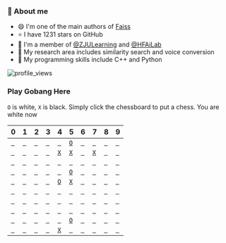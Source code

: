 
### 📖 About me

- 😄 I'm one of the main authors of [Faiss](https://github.com/facebookresearch/faiss)
- ⭐ I have 1231 stars on GitHub
- 🐼 I'm a member of [@ZJULearning](https://github.com/ZJULearning) and [@HFAiLab](https://github.com/HFAiLab)
- 🦊 My research area includes similarity search and voice conversion
- 🐨 My programming skills include C++ and Python

![profile_views](https://komarev.com/ghpvc/?username=kinglittleq&style=flat&label=Profile+views+since+2022/02/22)

### Play Gobang Here

`O` is white, `X` is black. Simply click the chessboard to put a chess.
You are white now

| 0                                                                                                                                                             | 1                                                                                                                                                             | 2                                                                                                                                                             | 3                                                                                                                                                             | 4                                                                                                                                                             | 5                                                                                                                                                             | 6                                                                                                                                                             | 7                                                                                                                                                             | 8                                                                                                                                                             | 9                                                                                                                                                             |
|---------------------------------------------------------------------------------------------------------------------------------------------------------------|---------------------------------------------------------------------------------------------------------------------------------------------------------------|---------------------------------------------------------------------------------------------------------------------------------------------------------------|---------------------------------------------------------------------------------------------------------------------------------------------------------------|---------------------------------------------------------------------------------------------------------------------------------------------------------------|---------------------------------------------------------------------------------------------------------------------------------------------------------------|---------------------------------------------------------------------------------------------------------------------------------------------------------------|---------------------------------------------------------------------------------------------------------------------------------------------------------------|---------------------------------------------------------------------------------------------------------------------------------------------------------------|---------------------------------------------------------------------------------------------------------------------------------------------------------------|
| <a href="https://github.com/KinglittleQ/KinglittleQ/issues/new?title=Put-0-0&body=Just+push+'Submit+new+issue'.+You+do+not+need+to+do+anything+else.">` `</a> | <a href="https://github.com/KinglittleQ/KinglittleQ/issues/new?title=Put-0-1&body=Just+push+'Submit+new+issue'.+You+do+not+need+to+do+anything+else.">` `</a> | <a href="https://github.com/KinglittleQ/KinglittleQ/issues/new?title=Put-0-2&body=Just+push+'Submit+new+issue'.+You+do+not+need+to+do+anything+else.">` `</a> | <a href="https://github.com/KinglittleQ/KinglittleQ/issues/new?title=Put-0-3&body=Just+push+'Submit+new+issue'.+You+do+not+need+to+do+anything+else.">` `</a> | <a href="https://github.com/KinglittleQ/KinglittleQ/issues/new?title=Put-0-4&body=Just+push+'Submit+new+issue'.+You+do+not+need+to+do+anything+else.">` `</a> | <a href="https://github.com/KinglittleQ/KinglittleQ/issues/new?title=Put-0-5&body=Just+push+'Submit+new+issue'.+You+do+not+need+to+do+anything+else.">`O`</a> | <a href="https://github.com/KinglittleQ/KinglittleQ/issues/new?title=Put-0-6&body=Just+push+'Submit+new+issue'.+You+do+not+need+to+do+anything+else.">` `</a> | <a href="https://github.com/KinglittleQ/KinglittleQ/issues/new?title=Put-0-7&body=Just+push+'Submit+new+issue'.+You+do+not+need+to+do+anything+else.">` `</a> | <a href="https://github.com/KinglittleQ/KinglittleQ/issues/new?title=Put-0-8&body=Just+push+'Submit+new+issue'.+You+do+not+need+to+do+anything+else.">` `</a> | <a href="https://github.com/KinglittleQ/KinglittleQ/issues/new?title=Put-0-9&body=Just+push+'Submit+new+issue'.+You+do+not+need+to+do+anything+else.">` `</a> |
| <a href="https://github.com/KinglittleQ/KinglittleQ/issues/new?title=Put-1-0&body=Just+push+'Submit+new+issue'.+You+do+not+need+to+do+anything+else.">` `</a> | <a href="https://github.com/KinglittleQ/KinglittleQ/issues/new?title=Put-1-1&body=Just+push+'Submit+new+issue'.+You+do+not+need+to+do+anything+else.">` `</a> | <a href="https://github.com/KinglittleQ/KinglittleQ/issues/new?title=Put-1-2&body=Just+push+'Submit+new+issue'.+You+do+not+need+to+do+anything+else.">` `</a> | <a href="https://github.com/KinglittleQ/KinglittleQ/issues/new?title=Put-1-3&body=Just+push+'Submit+new+issue'.+You+do+not+need+to+do+anything+else.">` `</a> | <a href="https://github.com/KinglittleQ/KinglittleQ/issues/new?title=Put-1-4&body=Just+push+'Submit+new+issue'.+You+do+not+need+to+do+anything+else.">`X`</a> | <a href="https://github.com/KinglittleQ/KinglittleQ/issues/new?title=Put-1-5&body=Just+push+'Submit+new+issue'.+You+do+not+need+to+do+anything+else.">`X`</a> | <a href="https://github.com/KinglittleQ/KinglittleQ/issues/new?title=Put-1-6&body=Just+push+'Submit+new+issue'.+You+do+not+need+to+do+anything+else.">` `</a> | <a href="https://github.com/KinglittleQ/KinglittleQ/issues/new?title=Put-1-7&body=Just+push+'Submit+new+issue'.+You+do+not+need+to+do+anything+else.">`X`</a> | <a href="https://github.com/KinglittleQ/KinglittleQ/issues/new?title=Put-1-8&body=Just+push+'Submit+new+issue'.+You+do+not+need+to+do+anything+else.">` `</a> | <a href="https://github.com/KinglittleQ/KinglittleQ/issues/new?title=Put-1-9&body=Just+push+'Submit+new+issue'.+You+do+not+need+to+do+anything+else.">` `</a> |
| <a href="https://github.com/KinglittleQ/KinglittleQ/issues/new?title=Put-2-0&body=Just+push+'Submit+new+issue'.+You+do+not+need+to+do+anything+else.">` `</a> | <a href="https://github.com/KinglittleQ/KinglittleQ/issues/new?title=Put-2-1&body=Just+push+'Submit+new+issue'.+You+do+not+need+to+do+anything+else.">` `</a> | <a href="https://github.com/KinglittleQ/KinglittleQ/issues/new?title=Put-2-2&body=Just+push+'Submit+new+issue'.+You+do+not+need+to+do+anything+else.">` `</a> | <a href="https://github.com/KinglittleQ/KinglittleQ/issues/new?title=Put-2-3&body=Just+push+'Submit+new+issue'.+You+do+not+need+to+do+anything+else.">` `</a> | <a href="https://github.com/KinglittleQ/KinglittleQ/issues/new?title=Put-2-4&body=Just+push+'Submit+new+issue'.+You+do+not+need+to+do+anything+else.">` `</a> | <a href="https://github.com/KinglittleQ/KinglittleQ/issues/new?title=Put-2-5&body=Just+push+'Submit+new+issue'.+You+do+not+need+to+do+anything+else.">` `</a> | <a href="https://github.com/KinglittleQ/KinglittleQ/issues/new?title=Put-2-6&body=Just+push+'Submit+new+issue'.+You+do+not+need+to+do+anything+else.">` `</a> | <a href="https://github.com/KinglittleQ/KinglittleQ/issues/new?title=Put-2-7&body=Just+push+'Submit+new+issue'.+You+do+not+need+to+do+anything+else.">` `</a> | <a href="https://github.com/KinglittleQ/KinglittleQ/issues/new?title=Put-2-8&body=Just+push+'Submit+new+issue'.+You+do+not+need+to+do+anything+else.">` `</a> | <a href="https://github.com/KinglittleQ/KinglittleQ/issues/new?title=Put-2-9&body=Just+push+'Submit+new+issue'.+You+do+not+need+to+do+anything+else.">` `</a> |
| <a href="https://github.com/KinglittleQ/KinglittleQ/issues/new?title=Put-3-0&body=Just+push+'Submit+new+issue'.+You+do+not+need+to+do+anything+else.">` `</a> | <a href="https://github.com/KinglittleQ/KinglittleQ/issues/new?title=Put-3-1&body=Just+push+'Submit+new+issue'.+You+do+not+need+to+do+anything+else.">` `</a> | <a href="https://github.com/KinglittleQ/KinglittleQ/issues/new?title=Put-3-2&body=Just+push+'Submit+new+issue'.+You+do+not+need+to+do+anything+else.">` `</a> | <a href="https://github.com/KinglittleQ/KinglittleQ/issues/new?title=Put-3-3&body=Just+push+'Submit+new+issue'.+You+do+not+need+to+do+anything+else.">` `</a> | <a href="https://github.com/KinglittleQ/KinglittleQ/issues/new?title=Put-3-4&body=Just+push+'Submit+new+issue'.+You+do+not+need+to+do+anything+else.">` `</a> | <a href="https://github.com/KinglittleQ/KinglittleQ/issues/new?title=Put-3-5&body=Just+push+'Submit+new+issue'.+You+do+not+need+to+do+anything+else.">`O`</a> | <a href="https://github.com/KinglittleQ/KinglittleQ/issues/new?title=Put-3-6&body=Just+push+'Submit+new+issue'.+You+do+not+need+to+do+anything+else.">` `</a> | <a href="https://github.com/KinglittleQ/KinglittleQ/issues/new?title=Put-3-7&body=Just+push+'Submit+new+issue'.+You+do+not+need+to+do+anything+else.">` `</a> | <a href="https://github.com/KinglittleQ/KinglittleQ/issues/new?title=Put-3-8&body=Just+push+'Submit+new+issue'.+You+do+not+need+to+do+anything+else.">` `</a> | <a href="https://github.com/KinglittleQ/KinglittleQ/issues/new?title=Put-3-9&body=Just+push+'Submit+new+issue'.+You+do+not+need+to+do+anything+else.">` `</a> |
| <a href="https://github.com/KinglittleQ/KinglittleQ/issues/new?title=Put-4-0&body=Just+push+'Submit+new+issue'.+You+do+not+need+to+do+anything+else.">` `</a> | <a href="https://github.com/KinglittleQ/KinglittleQ/issues/new?title=Put-4-1&body=Just+push+'Submit+new+issue'.+You+do+not+need+to+do+anything+else.">` `</a> | <a href="https://github.com/KinglittleQ/KinglittleQ/issues/new?title=Put-4-2&body=Just+push+'Submit+new+issue'.+You+do+not+need+to+do+anything+else.">` `</a> | <a href="https://github.com/KinglittleQ/KinglittleQ/issues/new?title=Put-4-3&body=Just+push+'Submit+new+issue'.+You+do+not+need+to+do+anything+else.">` `</a> | <a href="https://github.com/KinglittleQ/KinglittleQ/issues/new?title=Put-4-4&body=Just+push+'Submit+new+issue'.+You+do+not+need+to+do+anything+else.">`O`</a> | <a href="https://github.com/KinglittleQ/KinglittleQ/issues/new?title=Put-4-5&body=Just+push+'Submit+new+issue'.+You+do+not+need+to+do+anything+else.">`X`</a> | <a href="https://github.com/KinglittleQ/KinglittleQ/issues/new?title=Put-4-6&body=Just+push+'Submit+new+issue'.+You+do+not+need+to+do+anything+else.">` `</a> | <a href="https://github.com/KinglittleQ/KinglittleQ/issues/new?title=Put-4-7&body=Just+push+'Submit+new+issue'.+You+do+not+need+to+do+anything+else.">` `</a> | <a href="https://github.com/KinglittleQ/KinglittleQ/issues/new?title=Put-4-8&body=Just+push+'Submit+new+issue'.+You+do+not+need+to+do+anything+else.">` `</a> | <a href="https://github.com/KinglittleQ/KinglittleQ/issues/new?title=Put-4-9&body=Just+push+'Submit+new+issue'.+You+do+not+need+to+do+anything+else.">` `</a> |
| <a href="https://github.com/KinglittleQ/KinglittleQ/issues/new?title=Put-5-0&body=Just+push+'Submit+new+issue'.+You+do+not+need+to+do+anything+else.">` `</a> | <a href="https://github.com/KinglittleQ/KinglittleQ/issues/new?title=Put-5-1&body=Just+push+'Submit+new+issue'.+You+do+not+need+to+do+anything+else.">` `</a> | <a href="https://github.com/KinglittleQ/KinglittleQ/issues/new?title=Put-5-2&body=Just+push+'Submit+new+issue'.+You+do+not+need+to+do+anything+else.">` `</a> | <a href="https://github.com/KinglittleQ/KinglittleQ/issues/new?title=Put-5-3&body=Just+push+'Submit+new+issue'.+You+do+not+need+to+do+anything+else.">` `</a> | <a href="https://github.com/KinglittleQ/KinglittleQ/issues/new?title=Put-5-4&body=Just+push+'Submit+new+issue'.+You+do+not+need+to+do+anything+else.">` `</a> | <a href="https://github.com/KinglittleQ/KinglittleQ/issues/new?title=Put-5-5&body=Just+push+'Submit+new+issue'.+You+do+not+need+to+do+anything+else.">` `</a> | <a href="https://github.com/KinglittleQ/KinglittleQ/issues/new?title=Put-5-6&body=Just+push+'Submit+new+issue'.+You+do+not+need+to+do+anything+else.">` `</a> | <a href="https://github.com/KinglittleQ/KinglittleQ/issues/new?title=Put-5-7&body=Just+push+'Submit+new+issue'.+You+do+not+need+to+do+anything+else.">` `</a> | <a href="https://github.com/KinglittleQ/KinglittleQ/issues/new?title=Put-5-8&body=Just+push+'Submit+new+issue'.+You+do+not+need+to+do+anything+else.">` `</a> | <a href="https://github.com/KinglittleQ/KinglittleQ/issues/new?title=Put-5-9&body=Just+push+'Submit+new+issue'.+You+do+not+need+to+do+anything+else.">` `</a> |
| <a href="https://github.com/KinglittleQ/KinglittleQ/issues/new?title=Put-6-0&body=Just+push+'Submit+new+issue'.+You+do+not+need+to+do+anything+else.">` `</a> | <a href="https://github.com/KinglittleQ/KinglittleQ/issues/new?title=Put-6-1&body=Just+push+'Submit+new+issue'.+You+do+not+need+to+do+anything+else.">` `</a> | <a href="https://github.com/KinglittleQ/KinglittleQ/issues/new?title=Put-6-2&body=Just+push+'Submit+new+issue'.+You+do+not+need+to+do+anything+else.">` `</a> | <a href="https://github.com/KinglittleQ/KinglittleQ/issues/new?title=Put-6-3&body=Just+push+'Submit+new+issue'.+You+do+not+need+to+do+anything+else.">` `</a> | <a href="https://github.com/KinglittleQ/KinglittleQ/issues/new?title=Put-6-4&body=Just+push+'Submit+new+issue'.+You+do+not+need+to+do+anything+else.">` `</a> | <a href="https://github.com/KinglittleQ/KinglittleQ/issues/new?title=Put-6-5&body=Just+push+'Submit+new+issue'.+You+do+not+need+to+do+anything+else.">` `</a> | <a href="https://github.com/KinglittleQ/KinglittleQ/issues/new?title=Put-6-6&body=Just+push+'Submit+new+issue'.+You+do+not+need+to+do+anything+else.">` `</a> | <a href="https://github.com/KinglittleQ/KinglittleQ/issues/new?title=Put-6-7&body=Just+push+'Submit+new+issue'.+You+do+not+need+to+do+anything+else.">` `</a> | <a href="https://github.com/KinglittleQ/KinglittleQ/issues/new?title=Put-6-8&body=Just+push+'Submit+new+issue'.+You+do+not+need+to+do+anything+else.">` `</a> | <a href="https://github.com/KinglittleQ/KinglittleQ/issues/new?title=Put-6-9&body=Just+push+'Submit+new+issue'.+You+do+not+need+to+do+anything+else.">` `</a> |
| <a href="https://github.com/KinglittleQ/KinglittleQ/issues/new?title=Put-7-0&body=Just+push+'Submit+new+issue'.+You+do+not+need+to+do+anything+else.">` `</a> | <a href="https://github.com/KinglittleQ/KinglittleQ/issues/new?title=Put-7-1&body=Just+push+'Submit+new+issue'.+You+do+not+need+to+do+anything+else.">` `</a> | <a href="https://github.com/KinglittleQ/KinglittleQ/issues/new?title=Put-7-2&body=Just+push+'Submit+new+issue'.+You+do+not+need+to+do+anything+else.">` `</a> | <a href="https://github.com/KinglittleQ/KinglittleQ/issues/new?title=Put-7-3&body=Just+push+'Submit+new+issue'.+You+do+not+need+to+do+anything+else.">` `</a> | <a href="https://github.com/KinglittleQ/KinglittleQ/issues/new?title=Put-7-4&body=Just+push+'Submit+new+issue'.+You+do+not+need+to+do+anything+else.">` `</a> | <a href="https://github.com/KinglittleQ/KinglittleQ/issues/new?title=Put-7-5&body=Just+push+'Submit+new+issue'.+You+do+not+need+to+do+anything+else.">` `</a> | <a href="https://github.com/KinglittleQ/KinglittleQ/issues/new?title=Put-7-6&body=Just+push+'Submit+new+issue'.+You+do+not+need+to+do+anything+else.">` `</a> | <a href="https://github.com/KinglittleQ/KinglittleQ/issues/new?title=Put-7-7&body=Just+push+'Submit+new+issue'.+You+do+not+need+to+do+anything+else.">` `</a> | <a href="https://github.com/KinglittleQ/KinglittleQ/issues/new?title=Put-7-8&body=Just+push+'Submit+new+issue'.+You+do+not+need+to+do+anything+else.">` `</a> | <a href="https://github.com/KinglittleQ/KinglittleQ/issues/new?title=Put-7-9&body=Just+push+'Submit+new+issue'.+You+do+not+need+to+do+anything+else.">` `</a> |
| <a href="https://github.com/KinglittleQ/KinglittleQ/issues/new?title=Put-8-0&body=Just+push+'Submit+new+issue'.+You+do+not+need+to+do+anything+else.">` `</a> | <a href="https://github.com/KinglittleQ/KinglittleQ/issues/new?title=Put-8-1&body=Just+push+'Submit+new+issue'.+You+do+not+need+to+do+anything+else.">` `</a> | <a href="https://github.com/KinglittleQ/KinglittleQ/issues/new?title=Put-8-2&body=Just+push+'Submit+new+issue'.+You+do+not+need+to+do+anything+else.">` `</a> | <a href="https://github.com/KinglittleQ/KinglittleQ/issues/new?title=Put-8-3&body=Just+push+'Submit+new+issue'.+You+do+not+need+to+do+anything+else.">` `</a> | <a href="https://github.com/KinglittleQ/KinglittleQ/issues/new?title=Put-8-4&body=Just+push+'Submit+new+issue'.+You+do+not+need+to+do+anything+else.">` `</a> | <a href="https://github.com/KinglittleQ/KinglittleQ/issues/new?title=Put-8-5&body=Just+push+'Submit+new+issue'.+You+do+not+need+to+do+anything+else.">`O`</a> | <a href="https://github.com/KinglittleQ/KinglittleQ/issues/new?title=Put-8-6&body=Just+push+'Submit+new+issue'.+You+do+not+need+to+do+anything+else.">` `</a> | <a href="https://github.com/KinglittleQ/KinglittleQ/issues/new?title=Put-8-7&body=Just+push+'Submit+new+issue'.+You+do+not+need+to+do+anything+else.">` `</a> | <a href="https://github.com/KinglittleQ/KinglittleQ/issues/new?title=Put-8-8&body=Just+push+'Submit+new+issue'.+You+do+not+need+to+do+anything+else.">` `</a> | <a href="https://github.com/KinglittleQ/KinglittleQ/issues/new?title=Put-8-9&body=Just+push+'Submit+new+issue'.+You+do+not+need+to+do+anything+else.">` `</a> |
| <a href="https://github.com/KinglittleQ/KinglittleQ/issues/new?title=Put-9-0&body=Just+push+'Submit+new+issue'.+You+do+not+need+to+do+anything+else.">` `</a> | <a href="https://github.com/KinglittleQ/KinglittleQ/issues/new?title=Put-9-1&body=Just+push+'Submit+new+issue'.+You+do+not+need+to+do+anything+else.">` `</a> | <a href="https://github.com/KinglittleQ/KinglittleQ/issues/new?title=Put-9-2&body=Just+push+'Submit+new+issue'.+You+do+not+need+to+do+anything+else.">` `</a> | <a href="https://github.com/KinglittleQ/KinglittleQ/issues/new?title=Put-9-3&body=Just+push+'Submit+new+issue'.+You+do+not+need+to+do+anything+else.">` `</a> | <a href="https://github.com/KinglittleQ/KinglittleQ/issues/new?title=Put-9-4&body=Just+push+'Submit+new+issue'.+You+do+not+need+to+do+anything+else.">`X`</a> | <a href="https://github.com/KinglittleQ/KinglittleQ/issues/new?title=Put-9-5&body=Just+push+'Submit+new+issue'.+You+do+not+need+to+do+anything+else.">` `</a> | <a href="https://github.com/KinglittleQ/KinglittleQ/issues/new?title=Put-9-6&body=Just+push+'Submit+new+issue'.+You+do+not+need+to+do+anything+else.">` `</a> | <a href="https://github.com/KinglittleQ/KinglittleQ/issues/new?title=Put-9-7&body=Just+push+'Submit+new+issue'.+You+do+not+need+to+do+anything+else.">` `</a> | <a href="https://github.com/KinglittleQ/KinglittleQ/issues/new?title=Put-9-8&body=Just+push+'Submit+new+issue'.+You+do+not+need+to+do+anything+else.">` `</a> | <a href="https://github.com/KinglittleQ/KinglittleQ/issues/new?title=Put-9-9&body=Just+push+'Submit+new+issue'.+You+do+not+need+to+do+anything+else.">` `</a> |


